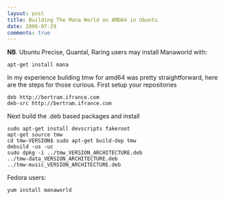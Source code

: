 ```yaml
---
layout: post
title: Building The Mana World on AMD64 in Ubuntu
date: 2006-07-29
comments: true
---
```


**NB**. Ubuntu Precise, Quantal, Raring users may install Manaworld
  with:
  
``` console
apt-get install mana
```

In my experience building tmw for amd64 was pretty straightforward, 
here are the steps for those curious. First setup your repositories 

``` console /etc/apt.sources.list
deb http://bertram.ifrance.com 
deb-src http://bertram.ifrance.com
```

Next build the .deb based packages and install

``` console
sudo apt-get install devscripts fakeroot
apt-get source tmw
cd tmw-VERSION$ sudo apt-get build-dep tmw
debuild -us -uc
sudo dpkg -i ../tmw_VERSION_ARCHITECTURE.deb
../tmw-data_VERSION_ARCHITECTURE.deb
../tmw-music_VERSION_ARCHITECTURE.deb
```

Fedora users:

```console
yum install manaworld
```
